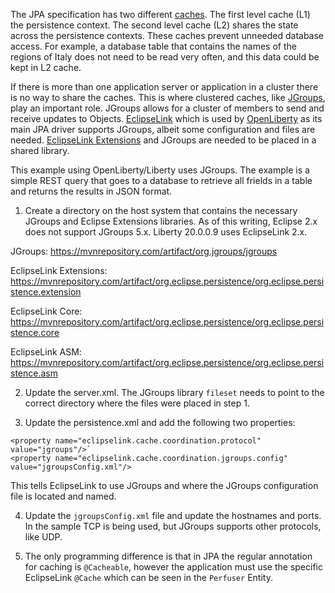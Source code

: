 The JPA specification has two different [caches](https://en.wikibooks.org/wiki/Java_Persistence/Caching).  The first level cache (L1) the persistence context.  The second level cache (L2) shares the state across the persistence contexts.  These caches prevent unneeded database access.  For example, a database table that contains the names of the regions of Italy does not need to be read very often, and this data could be kept in L2 cache.

If there is more than one application server or application in a cluster there is no way to share the caches.  This is where clustered caches, like [JGroups](http://www.jgroups.org), play an important role.  JGroups allows for a cluster of members to send and receive updates to Objects.  [EclipseLink](https://www.eclipse.org/eclipselink/) which is used by [OpenLiberty](https://www.openliberty.io) as its main JPA driver supports JGroups, albeit some configuration and files are needed.  [EclipseLink Extensions](https://www.eclipse.org/eclipselink/documentation/2.7/jpa/extensions/toc.htm) and JGroups are needed to be placed in a shared library.

This example using OpenLiberty/Liberty uses JGroups.  The example is a simple REST query that goes to a database to retrieve all frields in a table and returns the results in JSON format.  

1. Create a directory on the host system that contains the necessary JGroups and Eclipse Extensions libraries.  As of this writing, Eclipse 2.x does not support JGroups 5.x.  Liberty 20.0.0.9 uses EclipseLink 2.x.

JGroups: 
https://mvnrepository.com/artifact/org.jgroups/jgroups

EclipseLink Extensions: 
https://mvnrepository.com/artifact/org.eclipse.persistence/org.eclipse.persistence.extension

EclipseLink Core: 
https://mvnrepository.com/artifact/org.eclipse.persistence/org.eclipse.persistence.core

EclipseLink ASM: 
https://mvnrepository.com/artifact/org.eclipse.persistence/org.eclipse.persistence.asm

2. Update the server.xml.  The JGroups library `fileset` needs to point to the correct directory where the files were placed in step 1.

3. Update the persistence.xml and add the following two properties:
```
<property name="eclipselink.cache.coordination.protocol" value="jgroups"/>`
<property name="eclipselink.cache.coordination.jgroups.config" value="jgroupsConfig.xml"/>
```
This tells EclipseLink to use JGroups and where the JGroups configuration file is located and named.

4. Update the `jgroupsConfig.xml` file and update the hostnames and ports.  In the sample TCP is being used, but JGroups supports other protocols, like UDP.

5. The only programming difference is that in JPA the regular annotation for caching is `@Cacheable`, however the application must use the specific EclipseLink `@Cache` which can be seen in the `Perfuser` Entity.
